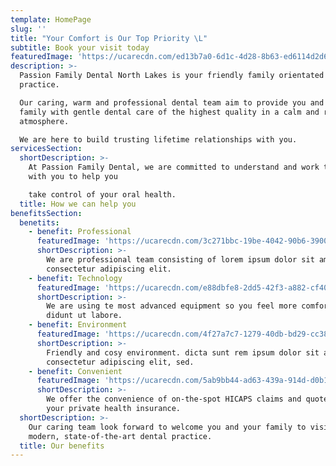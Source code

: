 ```yaml
---
template: HomePage
slug: ''
title: "Your Comfort is Our Top Priority \L"
subtitle: Book your visit today
featuredImage: 'https://ucarecdn.com/ed13b7a0-6d1c-4d28-8b63-ed6114d2d68c/'
description: >-
  Passion Family Dental North Lakes is your friendly family orientated dental
  practice.

  Our caring, warm and professional dental team aim to provide you and your
  family with gentle dental care of the highest quality in a calm and relaxing
  atmosphere.  

  We are here to build trusting lifetime relationships with you.
servicesSection:
  shortDescription: >-
    At Passion Family Dental, we are committed to understand and work together
    with you to help you

    take control of your oral health.
  title: How we can help you
benefitsSection:
  benetits:
    - benefit: Professional
      featuredImage: 'https://ucarecdn.com/3c271bbc-19be-4042-90b6-390066668ab2/'
      shortDescription: >-
        We are professional team consisting of lorem ipsum dolor sit amet,
        consectetur adipiscing elit.
    - benefit: Technology
      featuredImage: 'https://ucarecdn.com/e88dbfe8-2dd5-42f3-a882-cf40b2f7f061/'
      shortDescription: >-
        We are using te most advanced equipment so you feel more comfortable
        didunt ut labore.
    - benefit: Environment
      featuredImage: 'https://ucarecdn.com/4f27a7c7-1279-40db-bd29-cc38e57ca4ce/'
      shortDescription: >-
        Friendly and cosy environment. dicta sunt rem ipsum dolor sit amet,
        consectetur adipiscing elit, sed.
    - benefit: Convenient
      featuredImage: 'https://ucarecdn.com/5ab9bb44-ad63-439a-914d-d0b15803af5f/'
      shortDescription: >-
        We offer the convenience of on-the-spot HICAPS claims and quotes for
        your private health insurance.
  shortDescription: >-
    Our caring team look forward to welcome you and your family to visit our
    modern, state-of-the-art dental practice.
  title: Our benefits
---
```

